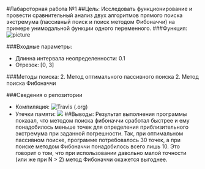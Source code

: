 #Лабароторная работа №1
##Цель: 
Исследовать функционирование и провести сравнительный анализ двух алгоритмов 
прямого поиска экстремума (пассивный поиск и поиск методом Фибоначчи) на примере
унимодальной функции одного переменного.
###Функция:
![picture](https://quicklatex.com/cache3/4e/ql_d935562e3347a742652f910e1235124e_l3.png)

###Входные параметры:
- Длинна интервала неопределенности: 0.1
- Отрезок: [0, 3]

###Методы поиска:
2. Метод оптимального пассивного поиска
2. Метод поиска Фибоначчи

###Сведения о репозитории 
- Компиляция: ![Travis (.org)](https://img.shields.io/travis/OzoNeTT/TSiSA_01?color=blue&style=flat-square)
- Утечки памяти: ![](https://img.shields.io/badge/memory__leak-None-brightgreen)
##Выводы:
Результат выполнения программы показал, что методом поиска фибоначчи сработал
быстрее и ему понадобилось меньше точек для определения приблизительного экстремума при
заданной погрешности. Так, при оптимальном пассивном поиске, программе потребовалось 30 
точек, а при поиске методом Фибоначчи понадобилось всего лишь 10. Это говорит о том, что 
при использовании давольно малой точности (или же при N > 2) метод Фибоначчи окажется
выгоднее.